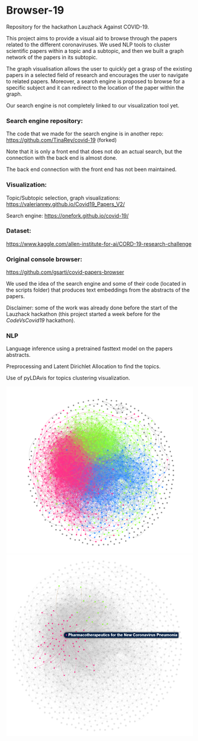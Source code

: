 # Browser-19
Repository for the hackathon Lauzhack Against COVID-19.

This project aims to provide a visual aid to browse through the papers related to the different coronaviruses. We used NLP tools to cluster scientific papers within a topic and a subtopic, and then we built a graph network of the papers in its subtopic.

The graph visualisation allows the user to quickly get a grasp of the existing papers in a selected field of research and encourages the user to navigate to related papers.
Moreover, a search engine is proposed to browse for a specific subject and it can redirect to the location of the paper within the graph.

Our search engine is not completely linked to our visualization tool yet.

### Search engine repository:
The code that we made for the search engine is in another repo: https://github.com/TinaRey/covid-19 (forked)

Note that it is only a front end that does not do an actual search, but the connection with the back end is almost done.

The back end connection with the front end has not been maintained.

### Visualization:
Topic/Subtopic selection, graph visualizations: https://valerianrey.github.io/Covid19_Papers_V2/

Search engine: https://onefork.github.io/covid-19/

### Dataset: 
https://www.kaggle.com/allen-institute-for-ai/CORD-19-research-challenge

### Original console browser: 
https://github.com/gsarti/covid-papers-browser

We used the idea of the search engine and some of their code (located in the scripts folder) that produces text embeddings from the abstracts of the papers.

Disclaimer: some of the work was already done before the start of the Lauzhack hackathon (this project started a week before for the *CodeVsCovid19* hackathon).
### NLP
Language inference using a pretrained fasttext model on the papers abstracts.

Preprocessing and Latent Dirichlet Allocation to find the topics. 

Use of pyLDAvis for topics clustering visualization.

![Graph full](images/full_graph.png)
![Graph selection](images/selected_graph.png)
